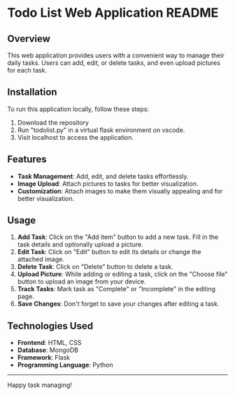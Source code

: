 # Todo List Web Application README

## Overview

This web application provides users with a convenient way to manage their daily tasks. 
Users can add, edit, or delete tasks, and even upload pictures for each task. 

## Installation

To run this application locally, follow these steps:

1. Download the repository
2. Run "todolist.py" in a virtual flask environment on vscode.
3. Visit localhost to access the application.

## Features

- **Task Management**: Add, edit, and delete tasks effortlessly.
- **Image Upload**: Attach pictures to tasks for better visualization.
- **Customization**: Attach images to make them visually appealing and for better visualization.

## Usage

1. **Add Task**: Click on the "Add item" button to add a new task. Fill in the task details and optionally upload a picture.
2. **Edit Task**: Click on "Edit" button to edit its details or change the attached image.
3. **Delete Task**: Click on "Delete" button to delete a task.
4. **Upload Picture**: While adding or editing a task, click on the "Choose file" button to upload an image from your device.
5. **Track Tasks**: Mark task as "Complete" or "Incomplete" in the editing page.
6. **Save Changes**: Don't forget to save your changes after editing a task.

## Technologies Used

- **Frontend**: HTML, CSS
- **Database**: MongoDB
- **Framework**: Flask
- **Programming Language**: Python

---

Happy task managing! 
